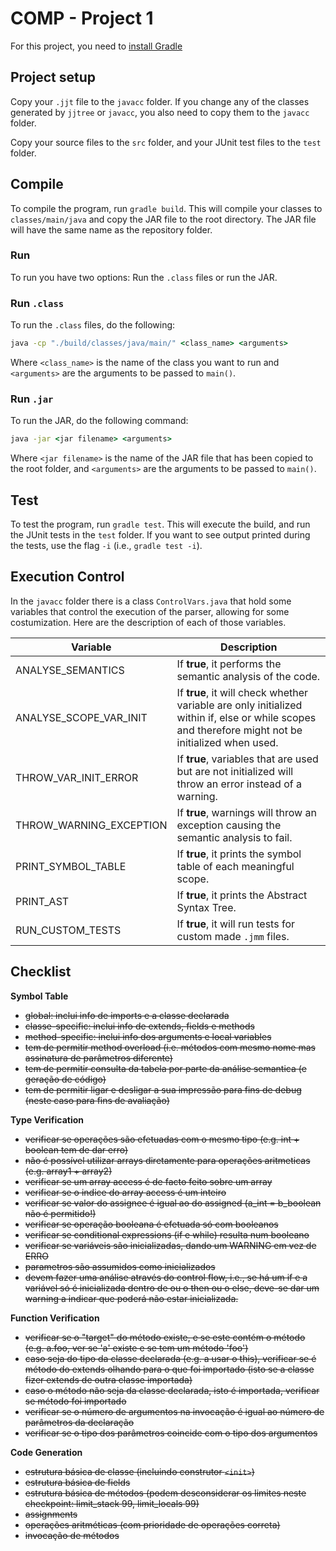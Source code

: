 # COMP - Project 1

For this project, you need to [install Gradle](https://gradle.org/install/)

## Project setup

Copy your ``.jjt`` file to the ``javacc`` folder. If you change any of the classes generated by ``jjtree`` or ``javacc``, you also need to copy them to the ``javacc`` folder.

Copy your source files to the ``src`` folder, and your JUnit test files to the ``test`` folder.

## Compile

To compile the program, run ``gradle build``. This will compile your classes to ``classes/main/java`` and copy the JAR file to the root directory. The JAR file will have the same name as the repository folder.

### Run

To run you have two options: Run the ``.class`` files or run the JAR.

### Run ``.class``

To run the ``.class`` files, do the following:

```cmd
java -cp "./build/classes/java/main/" <class_name> <arguments>
```

Where ``<class_name>`` is the name of the class you want to run and ``<arguments>`` are the arguments to be passed to ``main()``.

### Run ``.jar``

To run the JAR, do the following command:

```cmd
java -jar <jar filename> <arguments>
```

Where ``<jar filename>`` is the name of the JAR file that has been copied to the root folder, and ``<arguments>`` are the arguments to be passed to ``main()``.

## Test

To test the program, run ``gradle test``. This will execute the build, and run the JUnit tests in the ``test`` folder. If you want to see output printed during the tests, use the flag ``-i`` (i.e., ``gradle test -i``).

## Execution Control

In the ``javacc`` folder there is a class ``ControlVars.java`` that hold some variables that control the execution of the parser, allowing for some
costumization. Here are the description of each of those variables.

|         Variable        |                                                                    Description                                                                   |
|-------------------------|--------------------------------------------------------------------------------------------------------------------------------------------------|
| ANALYSE_SEMANTICS       | If **true**, it performs the semantic analysis of the code.                                                                                         |
| ANALYSE_SCOPE_VAR_INIT  | If **true**, it will check whether variable are only initialized within if, else or while scopes and  therefore might not be initialized when used. |
| THROW_VAR_INIT_ERROR    | If **true**, variables that are used but are not initialized will throw an error instead of a warning.                                             |
| THROW_WARNING_EXCEPTION | If **true**, warnings will throw an exception causing the semantic analysis to fail.                                                               |
| PRINT_SYMBOL_TABLE      | If **true**, it prints the symbol table of each meaningful scope.                                                                                  |
| PRINT_AST               | If **true**, it prints the Abstract Syntax Tree.                                                                                                   |
| RUN_CUSTOM_TESTS        | If **true**, it will run tests for custom made ``.jmm`` files.                                                                                     |


## Checklist

 **Symbol Table**  
 
 * ~~global: inclui info de imports e a classe declarada~~
 * ~~classe-specific: inclui info de extends, fields e methods~~
 * ~~method-specific: inclui info dos arguments e local variables~~
 * ~~tem de permitir method overload (i.e. métodos com mesmo nome mas assinatura de parâmetros diferente)~~
 * ~~tem de permitir consulta da tabela por parte da análise semantica (e geração de código)~~
 * ~~tem de permitir ligar e desligar a sua impressão para fins de debug (neste caso para fins de avaliação)~~
  
 **Type Verification**  
 
 * ~~verificar se operações são efetuadas com o mesmo tipo (e.g. int + boolean tem de dar erro)~~
 * ~~não é possível utilizar arrays diretamente para operações aritmeticas (e.g. array1 + array2)~~
 * ~~verificar se um array access é de facto feito sobre um array~~
 * ~~verificar se o indice do array access é um inteiro~~
 * ~~verificar se valor do assignee é igual ao do assigned (a_int = b_boolean não é permitido!)~~
 * ~~verificar se operação booleana é efetuada só com booleanos~~
 * ~~verificar se conditional expressions (if e while) resulta num booleano~~
 * ~~verificar se variáveis são inicializadas, dando um WARNING em vez de ERRO~~
 * ~~parametros são assumidos como inicializados~~
 * ~~devem fazer uma análise através do control flow, i.e., se há um if e a variável só é inicializada dentro de ou o then ou o else, deve-se dar um warning a indicar que poderá não estar inicializada.~~
 
 **Function Verification**  
 
 * ~~verificar se o "target" do método existe, e se este contém o método (e.g. a.foo, ver se 'a' existe e se tem um método 'foo')~~
 * ~~caso seja do tipo da classe declarada (e.g. a usar o this), verificar se é método do extends olhando para o que foi importado (isto se a classe fizer extends de outra classe importada)~~
 * ~~caso o método não seja da classe declarada, isto é importada, verificar se método foi importado~~
 * ~~verificar se o número de argumentos na invocação é igual ao número de parâmetros da declaração~~
 * ~~verificar se o tipo dos parâmetros coincide com o tipo dos argumentos~~
  
 **Code Generation**

 * ~~estrutura básica de classe (incluindo construtor ``<init>``)~~
 * ~~estrutura básica de fields~~
 * ~~estrutura básica de métodos (podem desconsiderar os limites neste checkpoint: limit_stack 99, limit_locals 99)~~
 * ~~assignments~~
 * ~~operações aritméticas (com prioridade de operações correta)~~
 * ~~invocação de métodos~~